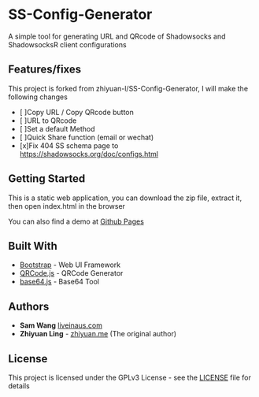 # SS-Config-Generator
A simple tool for generating URL and QRcode of Shadowsocks and ShadowsocksR client configurations

## Features/fixes
This project is forked from zhiyuan-l/SS-Config-Generator, I will make the following changes

- [ ]Copy URL / Copy QRcode button
- [ ]URL to QRcode
- [ ]Set a default Method
- [ ]Quick Share function (email or wechat)
- [x]Fix 404 SS schema page to https://shadowsocks.org/doc/configs.html

## Getting Started

This is a static web application, you can download the zip file, extract it, then open index.html in the browser

You can also find a demo at [Github Pages](https://liveinaus.github.io/SS-Config-Generator/)

## Built With

* [Bootstrap](https://github.com/twbs/bootstrap) - Web UI Framework
* [QRCode.js](https://github.com/zhiyuan-l/qrcodejs) - QRCode Generator
* [base64.js](https://github.com/dankogai/js-base64) - Base64 Tool

## Authors
* **Sam Wang** [liveinaus.com](https://liveinaus.com)
* **Zhiyuan Ling** - [zhiyuan.me](https://zhiyuan.me) (The original author)

## License

This project is licensed under the GPLv3 License - see the [LICENSE](LICENSE) file for details
